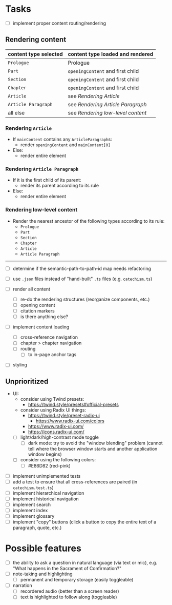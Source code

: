 # Tasks

- [ ] implement proper content routing/rendering

## Rendering content

| content type selected | content type loaded and rendered  |
| --------------------- | --------------------------------- |
| `Prologue`            | Prologue                          |
| `Part`                | `openingContent` and first child  |
| `Section`             | `openingContent` and first child  |
| `Chapter`             | `openingContent` and first child  |
| `Article`             | see _Rendering Article_           |
| `Article Paragraph`   | see _Rendering Article Paragraph_ |
| all else              | see _Rendering low-level content_ |

### Rendering `Article`

- If `mainContent` contains any `ArticleParagraph`s:
  - render `openingContent` and `mainContent[0]`
- Else:
  - render entire element

### Rendering `Article Paragraph`

- If it is the first child of its parent:
  - render its parent according to its rule
- Else:
  - render entire element

### Rendering low-level content

- Render the nearest ancestor of the following types according to its rule:
  - `Prologue`
  - `Part`
  - `Section`
  - `Chapter`
  - `Article`
  - `Article Paragraph`

---

- [ ] determine if the semantic-path-to-path-id map needs refactoring
- [ ] use `.json` files instead of "hand-built" `.ts` files (e.g. `catechism.ts`)

- [ ] render all content
  - [ ] re-do the rendering structures (reorganize components, etc.)
  - [ ] opening content
  - [ ] citation markers
  - [ ] is there anything else?
- [ ] implement content loading
  - [ ] cross-reference navigation
  - [ ] chapter > chapter navigation
  - [ ] routing
    - [ ] to in-page anchor tags

- [ ] styling

## Unprioritized

- UI:
  - consider using Twind presets:
    - https://twind.style/presets#official-presets
  - consider using Radix UI things:
    - https://twind.style/preset-radix-ui
      - https://www.radix-ui.com/colors
    - https://www.radix-ui.com/
    - https://icons.radix-ui.com/
  - [ ] light/dark/high-contrast mode toggle
    - [ ] dark mode: try to avoid the "window blending" problem (cannot tell where the browser window starts and another
          application window begins)
  - [ ] consider using the following colors:
    - [ ] #E86D82 (red-pink)
- [ ] implement unimplemented tests
- [ ] add a test to ensure that all cross-references are paired (in `catechism.test.ts`)
- [ ] implement hierarchical navigation
- [ ] implement historical navigation
- [ ] implement search
- [ ] implement index
- [ ] implement glossary
- [ ] implement "copy" buttons (click a button to copy the entire text of a paragraph, quote, etc.)

# Possible features

- [ ] the ability to ask a question in natural language (via text or mic), e.g. "What happens in the Sacrament of
      Confirmation?"
- [ ] note-taking and highlighting
  - [ ] permanent and temporary storage (easily toggleable)
- [ ] narration
  - [ ] recordered audio (better than a screen reader)
  - [ ] text is highlighted to follow along (toggleable)
